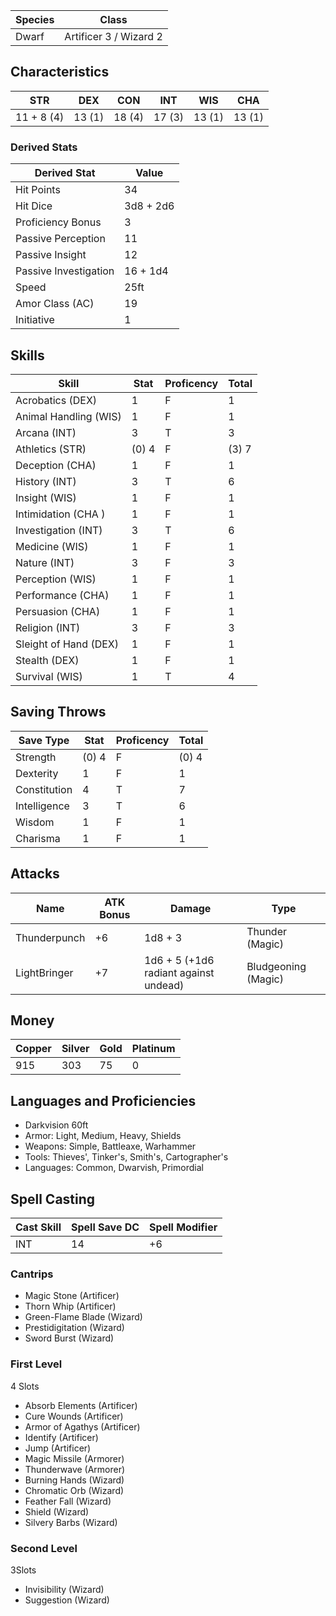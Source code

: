 
| Species | Class                  |
| ------- | ---------------------- |
| Dwarf   | Artificer 3 / Wizard 2 |

## Characteristics

| STR        | DEX    | CON    | INT    | WIS    | CHA    |
| ---------- | ------ | ------ | ------ | ------ | ------ |
| 11 + 8 (4) | 13 (1) | 18 (4) | 17 (3) | 13 (1) | 13 (1) |

### Derived Stats

| Derived Stat          | Value     |
| --------------------- | --------- |
| Hit Points            | 34        |
| Hit Dice              | 3d8 + 2d6 |
| Proficiency Bonus     | 3         |
| Passive Perception    | 11        |
| Passive Insight       | 12        |
| Passive Investigation | 16 + 1d4  |
| Speed                 | 25ft      |
| Amor Class (AC)       | 19        |
| Initiative            | 1         |

## Skills

| Skill                 | Stat  | Proficency | Total |
| --------------------- | ----- | ---------- | ----- |
| Acrobatics (DEX)      | 1     | F          | 1     |
| Animal Handling (WIS) | 1     | F          | 1     |
| Arcana (INT)          | 3     | T          | 3     |
| Athletics (STR)       | (0) 4 | F          | (3) 7 |
| Deception (CHA)       | 1     | F          | 1     |
| History (INT)         | 3     | T          | 6     |
| Insight (WIS)         | 1     | F          | 1     |
| Intimidation (CHA )   | 1     | F          | 1     |
| Investigation (INT)   | 3     | T          | 6     |
| Medicine (WIS)        | 1     | F          | 1     |
| Nature (INT)          | 3     | F          | 3     |
| Perception (WIS)      | 1     | F          | 1     |
| Performance (CHA)     | 1     | F          | 1     |
| Persuasion (CHA)      | 1     | F          | 1     |
| Religion (INT)        | 3     | F          | 3     |
| Sleight of Hand (DEX) | 1     | F          | 1     |
| Stealth (DEX)         | 1     | F          | 1     |
| Survival (WIS)        | 1     | T          | 4     |

## Saving Throws

| Save Type    | Stat  | Proficency | Total |
| ------------ | ----- | ---------- | ----- |
| Strength     | (0) 4 | F          | (0) 4 |
| Dexterity    | 1     | F          | 1     |
| Constitution | 4     | T          | 7     |
| Intelligence | 3     | T          | 6     |
| Wisdom       | 1     | F          | 1     |
| Charisma     | 1     | F          | 1     |

## Attacks

| Name         | ATK Bonus | Damage                                | Type                |
| ------------ | --------- | ------------------------------------- | ------------------- |
| Thunderpunch | +6        | 1d8 + 3                               | Thunder (Magic)     |
| LightBringer | +7        | 1d6 + 5 (+1d6 radiant against undead) | Bludgeoning (Magic) |

## Money

| Copper | Silver | Gold | Platinum |
| ------ | ------ | ---- | -------- |
| 915    | 303    | 75   | 0        |

## Languages and Proficiencies

- Darkvision 60ft
- Armor: Light, Medium, Heavy, Shields 
- Weapons: Simple, Battleaxe, Warhammer 
- Tools: Thieves', Tinker's, Smith's, Cartographer's 
- Languages: Common, Dwarvish, Primordial
## Spell Casting

| Cast Skill | Spell Save DC | Spell Modifier |
| ---------- | ------------- | -------------- |
| INT        | 14            | +6             |

### Cantrips
- Magic Stone (Artificer)
- Thorn Whip (Artificer)
- Green-Flame Blade (Wizard)
- Prestidigitation (Wizard)
- Sword Burst (Wizard)
### First Level 
4 Slots
- Absorb Elements (Artificer)
- Cure Wounds (Artificer)
- Armor of Agathys (Artificer)
- Identify (Artificer)
- Jump (Artificer)
- Magic Missile (Armorer)
- Thunderwave (Armorer)
- Burning Hands (Wizard)
- Chromatic Orb (Wizard)
- Feather Fall (Wizard)
- Shield (Wizard)
- Silvery Barbs (Wizard)
### Second Level
3Slots
- Invisibility (Wizard)
- Suggestion (Wizard)

